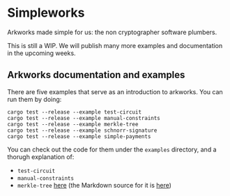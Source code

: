# Simpleworks

Arkworks made simple for us: the non cryptographer software plumbers.

This is still a WIP. We will publish many more examples and documentation in the upcoming weeks.
 
## Arkworks documentation and examples

There are five examples that serve as an introduction to arkworks. You can run them by doing:

``` shell
cargo test --release --example test-circuit
cargo test --release --example manual-constraints
cargo test --release --example merkle-tree
cargo test --release --example schnorr-signature
cargo test --release --example simple-payments
```

You can check out the code for them under the `examples` directory, and a thorugh explanation of:
- `test-circuit`
- `manual-constraints`
- `merkle-tree` [here](https://docs.cluster.entropy1729.com/arkworks/overview.html) (the Markdown source for it is [here](https://github.com/Entropy1729/docs/tree/main/mdbook/src/arkworks))
